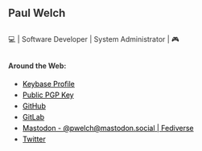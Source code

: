 <!--
  index.md
-->
<style>
  body          {margin:40px; color:#333;}
  a, a:visited  {color: black;}
  code          {background-color: #f8f8f8; padding:5px;}
  li            {margin:5px;}
  p             {margin:30px 0;}
</style>

## Paul Welch

💻 | Software Developer | System Administrator | 🎮

#### Around the Web:

- [Keybase Profile](https://keybase.io/pwelch)
- [Public PGP Key](https://keybase.io/pwelch/pgp_keys.asc)
- [GitHub](https://github.com/pwelch)
- [GitLab](https://gitlab.com/pwelch)
- [Mastodon - @pwelch@mastodon.social | Fediverse](https://mastodon.social/@pwelch)
- [Twitter](https://twitter.com/pwelch)

